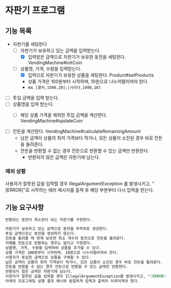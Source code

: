 # 자판기 프로그램
## 기능 목록
- 자판기를 세팅한다
  - [ ] 자판기가 보유하고 있는 금액을 입력받는다.
    - [x] 입력받은 금액으로 자판기가 보유한 동전을 세팅한다. VendingMachine#initCoin
  - [ ] 상품명, 가격, 수량을 입력받는다.
    - [x] 입력으로 자판기가 보유한 상품을 세팅한다. Product#setProducts 
    - 상품 가격은 100원부터 시작하며, 10원으로 나누어떨어져야 한다.
    - ex. `[콜라,1500,20];[사이다,1000,10]`


- [ ] 투입 금액을 입력 받는다.
- [ ] 상품명을 입력 받는다.
  - [ ] 해당 상품 가격을 제외한 투입 금액을 계산한다. VendingMachine#updateCoin


- [ ] 잔돈을 계산한다. VendingMachine#calculateRemainingAmount
  - 남은 금액이 상품의 최저 가격보다 적거나, 모든 상품이 소진된 경우 바로 잔돈을 돌려준다.
  - 잔돈을 반환할 수 없는 경우 잔돈으로 반환할 수 있는 금액만 반환한다.
    - 반환되지 않은 금액은 자판기에 남는다.


### 예외 상황
사용자가 잘못된 값을 입력할 경우 IllegalArgumentException 를 발생시키고, 
"[ERROR]"로 시작하는 에러 메시지를 출력 후 해당 부분부터 다시 입력을 받는다.


## 기능 요구사항
```md
반환되는 동전이 최소한이 되는 자판기를 구현한다.

자판기가 보유하고 있는 금액으로 동전을 무작위로 생성한다.
투입 금액으로는 동전을 생성하지 않는다.
잔돈을 돌려줄 때 현재 보유한 최소 개수의 동전으로 잔돈을 돌려준다.
지폐를 잔돈으로 반환하는 경우는 없다고 가정한다.
상품명, 가격, 수량을 입력하여 상품을 추가할 수 있다.
상품 가격은 100원부터 시작하며, 10원으로 나누어떨어져야 한다.
사용자가 투입한 금액으로 상품을 구매할 수 있다.
남은 금액이 상품의 최저 가격보다 적거나, 모든 상품이 소진된 경우 바로 잔돈을 돌려준다.
잔돈을 반환할 수 없는 경우 잔돈으로 반환할 수 있는 금액만 반환한다.
반환되지 않은 금액은 자판기에 남는다.
사용자가 잘못된 값을 입력할 경우 IllegalArgumentException를 발생시키고, "[ERROR]"로 시작하는 에러 메시지를 출력 후 해당 부분부터 다시 입력을 받는다.
아래의 프로그래밍 실행 결과 예시와 동일하게 입력과 출력이 이루어져야 한다.
```
